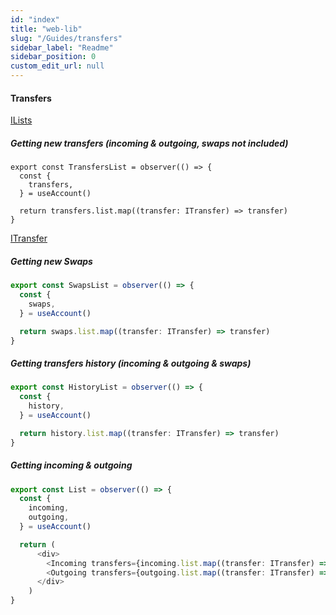 ```yaml
---
id: "index"
title: "web-lib"
slug: "/Guides/transfers"
sidebar_label: "Readme"
sidebar_position: 0
custom_edit_url: null
---
```


#### Transfers

<a href="/docs/api/stores/interfaces/ILists">ILists</a>

##### Getting new transfers (incoming & outgoing, swaps not included)
```
export const TransfersList = observer(() => {
  const {
    transfers,
  } = useAccount()

  return transfers.list.map((transfer: ITransfer) => transfer)
}
```
<a href="/docs/api/stores/interfaces/ITransfer">ITransfer</a>

##### Getting new Swaps

```typescript
export const SwapsList = observer(() => {
  const {
    swaps,
  } = useAccount()

  return swaps.list.map((transfer: ITransfer) => transfer)
}
```

##### Getting transfers history (incoming & outgoing & swaps)

```typescript
export const HistoryList = observer(() => {
  const {
    history,
  } = useAccount()

  return history.list.map((transfer: ITransfer) => transfer)
}
```

##### Getting incoming & outgoing

```typescript
export const List = observer(() => {
  const {
    incoming,
    outgoing,
  } = useAccount()

  return (
      <div>
        <Incoming transfers={incoming.list.map((transfer: ITransfer) => transfer)} />
        <Outgoing transfers={outgoing.list.map((transfer: ITransfer) => transfer)} />
      </div>
    )
}
```
